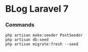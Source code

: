 # BLog Laravel 7

### Commands
```
php artisan make:seeder PostSeeder
php artisan db:seed
php artisan migrate:fresh --seed
```